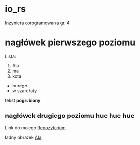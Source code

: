io_rs
=====

Inżyniera oprogramowania gr. 4

# nagłówek pierwszego poziomu

Lista:

1. Ala
2. ma
3. kota
  * burego
  * w szare łaty
  
tekst **pogrubiony**

## nagłówek drugiego poziomu hue hue hue

Link do mojego [Repozytorium](https://github.com/rsudul/io_rs)

ładny obrazek [Ala](http://i1.memy.pl/obrazki/4687381442_mam_na_imie_ala.jpg)